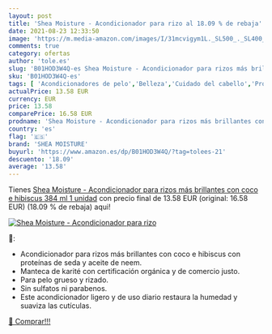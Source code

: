 ```yaml
---
layout: post
title: 'Shea Moisture - Acondicionador para rizo al 18.09 % de rebaja'
date: 2021-08-23 12:33:50
image: 'https://m.media-amazon.com/images/I/31mcvigym1L._SL500_._SL400_.jpg'
comments: true
category: ofertas
author: 'tole.es'
slug: 'B01HOD3W4Q-es Shea Moisture - Acondicionador para rizos más brillantes...'
sku: 'B01HOD3W4Q-es'
tags: [ 'Acondicionadores de pelo','Belleza','Cuidado del cabello','Productos para el cuidado del cabello','acondicionador','shea moisture', ]
actualPrice: 13.58 EUR
currency: EUR
price: 13.58
comparePrice: 16.58 EUR
prodname: 'Shea Moisture - Acondicionador para rizos más brillantes con coco e hibiscus  384 ml  1 unidad'
country: 'es'
flag: '🇪🇸'
brand: 'SHEA MOISTURE'
buyurl: 'https://www.amazon.es/dp/B01HOD3W4Q/?tag=tolees-21'
descuento: '18.09'
average: '13.58'
---
```


Tienes [Shea Moisture - Acondicionador para rizos más brillantes con coco e hibiscus  384 ml  1 unidad](https://www.amazon.es/dp/B01HOD3W4Q/?tag=tolees-21) con precio final de  13.58 EUR (original: 16.58 EUR) (18.09 %  de rebaja) aqui!

[![Shea Moisture - Acondicionador para rizo](https://m.media-amazon.com/images/I/31mcvigym1L._SL500_._SL400_.jpg)](https://www.amazon.es/dp/B01HOD3W4Q/?tag=tolees-21)

🔎:

- Acondicionador para rizos más brillantes con coco e hibiscus con proteínas de seda y aceite de neem.
- Manteca de karité con certificación orgánica y de comercio justo.
- Para pelo grueso y rizado.
- Sin sulfatos ni parabenos.
- Este acondicionador ligero y de uso diario restaura la humedad y suaviza las cutículas.

[🛒 Comprar!!!](https://www.amazon.es/dp/B01HOD3W4Q/?tag=tolees-21)
